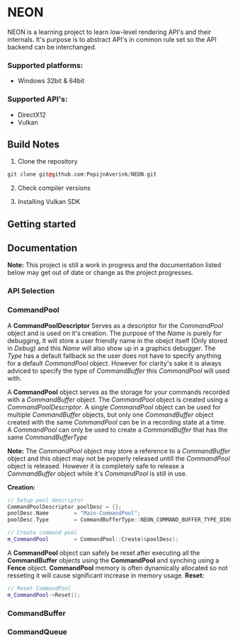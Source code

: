 # NEON
NEON is a learning project to learn low-level rendering API's and their internals. It's purpose is to abstract API's in common rule set so the API backend can be interchanged. 

### Supported platforms:
* Windows 32bit & 64bit

### Supported API's:
* DirectX12
* Vulkan

## Build Notes

1. Clone the repository
```cpp
git clone git@github.com:PepijnAverink/NEON.git
```
2. Check compiler versions

3. Installing Vulkan SDK

## Getting started


## Documentation

**Note:** This project is still a work in progress and the documentation listed below may get out of date or change as the project progresses.

### API Selection

### CommandPool
A **CommandPoolDescriptor** Serves as a descriptor for the *CommandPool* object and is used on it's creation.
The purpose of the _Name_ is purely for debugging, it will store a user friendly name in the obejct itself (Only stored in _Debug_) and this _Name_ will also show up in a graphics debugger. 
The _Type_ has a default fallback so the user does not have to specify anything for a default *CommandPool* object. However for clarity's sake it is always adviced to specify the type of *CommandBuffer* this *CommandPool* will used with.

A **CommandPool** object serves as the storage for your commands recorded with a *CommandBuffer* object. The *CommandPool* object is created using a *CommandPoolDescriptor*.
A single *CommandPool* object can be used for multiple *CommandBuffer* objects, but only one *CommandBuffer* object created with the same *CommandPool* can be in a recording state at a time.
A *CommandPool* can only be used to create a *CommandBuffer* that has the same _CommandBufferType_

**Note:** The *CommandPool* object may store a reference to a *CommandBuffer* object and this object may not be properly released untill the *CommandPool* object is released. However it is completely safe to release a *CommandBuffer* object while it's *CommandPool* is still in use.

**Creation:**
```cpp
// Setup pool descriptor
CommandPoolDescriptor poolDesc = {};
poolDesc.Name		 = "Main-CommandPool";
poolDesc.Type		 = CommandBufferType::NEON_COMMAND_BUFFER_TYPE_DIRECT;

// Create command pool
m_CommandPool		 = CommandPool::Create(&poolDesc);
```

A __CommandPool__ object can safely be reset after executing all the __CommandBuffer__ objects using the __CommandPool__ and synching using a **Fence** object. __CommandPool__ memory is often dynamically allocated so not resseting it will cause significant increase in memory usage.
**Reset:**
```cpp
// Reset CommandPool
m_CommandPool->Reset();
```

### CommandBuffer

### CommandQueue